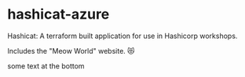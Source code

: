 # hashicat-azure
Hashicat: A terraform built application for use in Hashicorp workshops.

Includes the "Meow World" website. 😻

some text at the bottom